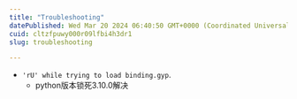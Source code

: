 ```yaml
---
title: "Troubleshooting"
datePublished: Wed Mar 20 2024 06:40:50 GMT+0000 (Coordinated Universal Time)
cuid: cltzfpuwy000r09lfbi4h3dr1
slug: troubleshooting

---
```


- `'rU' while trying to load binding.gyp`.
	- python版本锁死3.10.0解决
